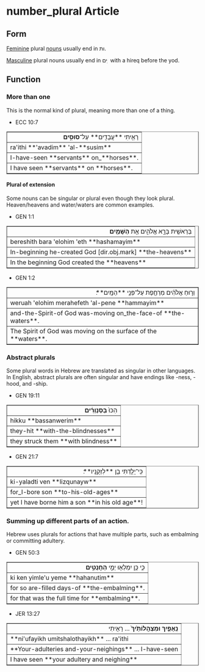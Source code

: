 # number_plural Article

## Form 
[Feminine](https://git.door43.org/Door43/en-uhg/src/master/content/gender_feminine/02.md) plural [nouns](https://git.door43.org/Door43/en-uhg/src/master/content/noun/02.md) usually end in ות. 

[Masculine](https://git.door43.org/Door43/en-uhg/src/master/content/gender_masculine/02.md) plural nouns usually end in ים ִ  with a hireq before the yod.


## Function

### More than one
This is the normal kind of plural, meaning more than one of a thing.   

* ECC 10:7
<table border="1" class="docutils">
<colgroup>
<col width="100%" />
</colgroup>
<tbody valign="top">
<tr class="row-odd" align="right"><td>רָאִ֥יתִי **עֲבָדִ֖ים** עַל־<b>סוּסִ֑ים</b></td>
</tr>
<tr class="row-even"><td>ra'ithi **'avadim** 'al-**susim**</td>
</tr>
<tr class="row-odd"><td>I-have-seen **servants** on_**horses**.</td>
</tr>
<tr class="row-even"><td>I have seen **servants** on **horses**.</td>
</tr>
</tbody>
</table>

#### Plural of extension

Some nouns can be singular or plural even though they look plural. Heaven/heavens and water/waters are common examples.

* GEN 1:1
<table border="1" class="docutils">
<colgroup>
<col width="100%" />
</colgroup>
<tbody valign="top">
<tr class="row-odd" align="right"><td>בְּרֵאשִׁ֖ית בָּרָ֣א אֱלֹהִ֑ים אֵ֥ת <b>הַשָּׁמַ֖יִם</b></td>
</tr>
<tr class="row-even"><td>bereshith bara 'elohim 'eth **hashamayim**</td>
</tr>
<tr class="row-odd"><td>In-beginning he-created God [dir.obj.mark] **the-heavens**</td>
</tr>
<tr class="row-even"><td>In the beginning God created the **heavens**</td>
</tr>
</tbody>
</table>

* GEN 1:2
<table border="1" class="docutils">
<colgroup>
<col width="100%" />
</colgroup>
<tbody valign="top">
<tr class="row-odd" align="right"><td>וְר֣וּחַ אֱלֹהִ֔ים מְרַחֶ֖פֶת עַל־פְּנֵ֥י **הַמָּֽיִם**׃</td>
</tr>
<tr class="row-even"><td>weruah 'elohim merahefeth 'al-pene **hammayim**</td>
</tr>
<tr class="row-odd"><td>and-the-Spirit-of God was-moving on_the-face-of **the-waters**.</td>
</tr>
<tr class="row-even"><td>The Spirit of God was moving on the surface of the **waters**.</td>
</tr>
</tbody>
</table>

### Abstract plurals 

Some plural words in Hebrew are translated as singular in other languages. In English, abstract plurals are often singular and have endings like -ness, -hood, and -ship.

* GEN 19:11
<table border="1" class="docutils">
<colgroup>
<col width="100%" />
</colgroup>
<tbody valign="top">
<tr class="row-odd" align="right"><td>הִכּוּ֙ <b>בַּסַּנְוֵרִ֔ים</b></td>
</tr>
<tr class="row-even"><td>hikku **bassanwerim**</td>
</tr>
<tr class="row-odd"><td>they-hit **with-the-blindnesses**</td>
</tr>
<tr class="row-even"><td>they struck them **with blindness**</td>
</tr>
</tbody>
</table>

* GEN 21:7
<table border="1" class="docutils">
<colgroup>
<col width="100%" />
</colgroup>
<tbody valign="top">
<tr class="row-odd" align="right"><td>כִּֽי־יָלַ֥דְתִּי בֵ֖ן **לִזְקֻנָֽיו**׃</td>
</tr>
<tr class="row-even"><td>ki-yaladti ven **lizqunayw**</td>
</tr>
<tr class="row-odd"><td>for_I-bore son **to-his-old-ages**</td>
</tr>
<tr class="row-even"><td>yet I have borne him a son **in his old age**!</td>
</tr>
</tbody>
</table>


### Summing up different parts of an action. 

Hebrew uses plurals for actions that have multiple parts, such as embalming or committing adultery.

* GEN 50:3
<table border="1" class="docutils">
<colgroup>
<col width="100%" />
</colgroup>
<tbody valign="top">
<tr class="row-odd" align="right"><td>כִּ֛י כֵּ֥ן יִמְלְא֖וּ יְמֵ֣י <b>הַחֲנֻטִ֑ים</b></td>
</tr>
<tr class="row-even"><td>ki ken yimle'u yeme **hahanutim**</td>
</tr>
<tr class="row-odd"><td>for so are-filled days-of **the-embalming**.</td>
</tr>
<tr class="row-even"><td>for that was the full time for **embalming**.</td>
</tr>
</tbody>
</table>

* JER 13:27
<table border="1" class="docutils">
<colgroup>
<col width="100%" />
</colgroup>
<tbody valign="top">
<tr class="row-odd" align="right"><td><b>נִֽאֻפַ֤יִךְ וּמִצְהֲלוֹתַ֙יִךְ֙</b> ... רָאִ֖יתִי</td>
</tr>
<tr class="row-even"><td>**ni'ufayikh umitshalothayikh** ... ra'ithi</td>
</tr>
<tr class="row-odd"><td>**Your-adulteries and-your-neighings** ... I-have-seen</td>
</tr>
<tr class="row-even"><td>I have seen **your adultery and neighing**</td>
</tr>
</tbody>
</table>

